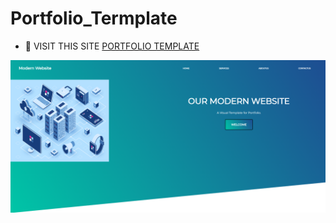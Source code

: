 <H1>Portfolio_Termplate</H1>

- 📄 VISIT THIS SITE [PORTFOLIO TEMPLATE]( https://antrumeye.github.io/Portfolio_Termplate/ )

 <img src="images/template.png" />
